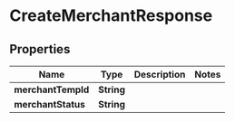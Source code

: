 

# CreateMerchantResponse


## Properties

| Name | Type | Description | Notes |
|------------ | ------------- | ------------- | -------------|
|**merchantTempId** | **String** |  |  |
|**merchantStatus** | **String** |  |  |




